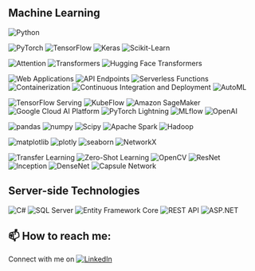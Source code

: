 ## Machine Learning


![Python](https://img.shields.io/badge/-Python-3776AB?style=flat-square&logo=Python&logoColor=white)

![PyTorch](https://img.shields.io/badge/-PyTorch-EE4C2C?style=flat-square&logo=PyTorch&logoColor=white&labelColor=EE4C2C)
![TensorFlow](https://img.shields.io/badge/-TensorFlow-FF6F00?style=flat-square&logo=TensorFlow&logoColor=white&labelColor=FF6F00)
![Keras](https://img.shields.io/badge/-Keras-D00000?style=flat-square&logo=Keras&logoColor=white&labelColor=D00000)
![Scikit-Learn](https://img.shields.io/badge/-Scikit--Learn-F7931E?style=flat-square&logo=scikit-learn&logoColor=white&labelColor=F7931E)

![Attention](https://img.shields.io/badge/-Attention-3E78B2?style=flat-square)
![Transformers](https://img.shields.io/badge/-Transformers-F6A800?style=flat-square)
![Hugging Face Transformers](https://img.shields.io/badge/Hugging%20Face%20Transformers-FF6F00?style=flat-square&logo=Hugging%20Face&logoColor=white)

![Web Applications](https://img.shields.io/badge/Web%20Applications-FFD700?style=for-the-badge&logo=Flask&logoColor=white)
![API Endpoints](https://img.shields.io/badge/API%20Endpoints-1C1C1C?style=for-the-badge&logo=Postman&logoColor=white)
![Serverless Functions](https://img.shields.io/badge/Serverless%20Functions-FFA500?style=for-the-badge&logo=AWSLambda&logoColor=white)
![Containerization](https://img.shields.io/badge/Containerization-1488C6?style=for-the-badge&logo=Docker&logoColor=white)
![Continuous Integration and Deployment](https://img.shields.io/badge/CI%2FCD-239120?style=for-the-badge&logo=github-actions&logoColor=white)
![AutoML](https://img.shields.io/badge/AutoML-FF6F00?style=for-the-badge&logo=TensorFlow&logoColor=white)

![TensorFlow Serving](https://img.shields.io/badge/TensorFlow%20Serving-FF6F00?style=for-the-badge&logo=TensorFlow&logoColor=white)
![KubeFlow](https://img.shields.io/badge/KubeFlow-326CE5?style=for-the-badge&logo=kubernetes&logoColor=white)
![Amazon SageMaker](https://img.shields.io/badge/Amazon%20SageMaker-232F3E?style=for-the-badge&logo=Amazon%20AWS&logoColor=white)
![Google Cloud AI Platform](https://img.shields.io/badge/Google%20Cloud%20AI%20Platform-4285F4?style=for-the-badge&logo=Google%20Cloud&logoColor=white)
![PyTorch Lightning](https://img.shields.io/badge/PyTorch%20Lightning-EE4C2C?style=for-the-badge&logo=PyTorch&logoColor=white)
![MLflow](https://img.shields.io/badge/MLflow-FF6F00?style=for-the-badge&logo=apache&logoColor=white)
![OpenAI](https://img.shields.io/badge/OpenAI-FF6600?style=for-the-badge&logo=openai&logoColor=white)

![pandas](https://img.shields.io/badge/pandas-150458?style=for-the-badge&logo=pandas&logoColor=white) 
![numpy](https://img.shields.io/badge/numpy-013243?style=for-the-badge&logo=numpy&logoColor=white)
![Scipy](https://img.shields.io/badge/Scipy-377EB8?style=for-the-badge&logo=scipy&logoColor=white)
![Apache Spark](https://img.shields.io/badge/Apache_Spark-E25A1C?style=for-the-badge&logo=apache-spark&logoColor=white)
![Hadoop](https://img.shields.io/badge/Hadoop-DF2C14?style=for-the-badge&logo=apache&logoColor=white)

![matplotlib](https://img.shields.io/badge/matplotlib-3776AB?style=for-the-badge&logo=matplotlib&logoColor=white)
![plotly](https://img.shields.io/badge/plotly-3F4F75?style=for-the-badge&logo=plotly&logoColor=white)
![seaborn](https://img.shields.io/badge/seaborn-379F7A?style=for-the-badge&logo=seaborn&logoColor=white)
![NetworkX](https://img.shields.io/badge/NetworkX-414141?style=for-the-badge&logo=NetworkX&logoColor=white)

![Transfer Learning](https://img.shields.io/badge/-Transfer%20Learning-2E8B57?style=flat-square)
![Zero-Shot Learning](https://img.shields.io/badge/Zero--Shot%20Learning-414141?style=flat-square)
![OpenCV](https://img.shields.io/badge/OpenCV-5C3EE8?style=flat-square&logo=OpenCV&logoColor=white)
![ResNet](https://img.shields.io/badge/ResNet-FF6F00?style=flat-square&logo=TensorFlow&logoColor=white)
![Inception](https://img.shields.io/badge/Inception-FF6F00?style=flat-square&logo=TensorFlow&logoColor=white)
![DenseNet](https://img.shields.io/badge/DenseNet-EE4C2C?style=flat-square&logo=PyTorch&logoColor=white)
![Capsule Network](https://img.shields.io/badge/-Capsule%20Network-6B8E23?style=flat-square)

## Server-side Technologies

![C#](https://img.shields.io/badge/C%23-239120?style=for-the-badge&logo=c-sharp&logoColor=white)
![SQL Server](https://img.shields.io/badge/SQL_Server-CC2927?style=for-the-badge&logo=microsoft-sql-server&logoColor=white)
![Entity Framework Core](https://img.shields.io/badge/Entity_Framework_Core-5C2D91?style=for-the-badge&logo=.net&logoColor=white)
![REST API](https://img.shields.io/badge/REST_API-008000?style=for-the-badge&logo=api&logoColor=white)
![ASP.NET](https://img.shields.io/badge/ASP.NET-5C2D91?style=for-the-badge&logo=.net&logoColor=white)




## 📫 How to reach me:

Connect with me on [![LinkedIn](https://img.shields.io/badge/LinkedIn-0077B5?style=flat&logo=linkedin&logoColor=white)](https://www.linkedin.com/in/real-mohammad-othman/)


<!--
**OthmanMohammad/OthmanMohammad** is a ✨ _special_ ✨ repository because its `README.md` (this file) appears on your GitHub profile.

Here are some ideas to get you started:

- 🔭 I’m currently working on ...
- 🌱 I’m currently learning ...
- 👯 I’m looking to collaborate on ...
- 🤔 I’m looking for help with ...
- 💬 Ask me about ...
- 📫 How to reach me: ...
- ⚡ Fun fact: ...
-->
